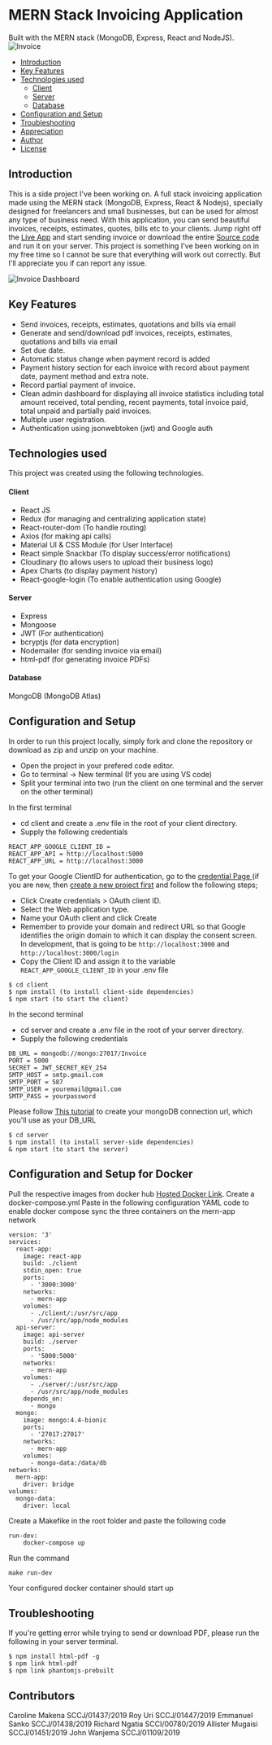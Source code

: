 # MERN Stack Invoicing Application

Built with the MERN stack (MongoDB, Express, React and NodeJS).
![Invoice](https://res.cloudinary.com/almpo/image/upload/v1637311386/invoice/invoice-app_tcz0dj.png)

- [Introduction](#introduction)
- [Key Features](#key-features)
- [Technologies used](#technologies-used)
  - [Client](#client)
  - [Server](#server)
  - [Database](#database)
- [Configuration and Setup](#configuration-and-setup)
- [Troubleshooting](#troubleshooting)
- [Appreciation](#appreciation)
- [Author](#author)
- [License](#license)

## Introduction

This is a side project I've been working on. A full stack invoicing application made using the MERN stack (MongoDB, Express, React & Nodejs), specially designed for freelancers and small businesses, but can be used for almost any type of business need. With this application, you can send beautiful invoices, receipts, estimates, quotes, bills etc to your clients. Jump right off the [Live App](https://sys-invoice.netlify.app/) and start sending invoice or download the entire [Source code](https://github.com/allistermugaisi) and run it on your server. This project is something I've been working on in my free time so I cannot be sure that everything will work out correctly. But I'll appreciate you if can report any issue.

![Invoice Dashboard](https://res.cloudinary.com/almpo/image/upload/v1637314504/invoice/dashboard_c5z0is.png)

## Key Features

- Send invoices, receipts, estimates, quotations and bills via email
- Generate and send/download pdf invoices, receipts, estimates, quotations and bills via email
- Set due date.
- Automatic status change when payment record is added
- Payment history section for each invoice with record about payment date, payment method and extra note.
- Record partial payment of invoice.
- Clean admin dashboard for displaying all invoice statistics including total amount received, total pending, recent payments, total invoice paid, total unpaid and partially paid invoices.
- Multiple user registration.
- Authentication using jsonwebtoken (jwt) and Google auth

## Technologies used

This project was created using the following technologies.

#### Client

- React JS
- Redux (for managing and centralizing application state)
- React-router-dom (To handle routing)
- Axios (for making api calls)
- Material UI & CSS Module (for User Interface)
- React simple Snackbar (To display success/error notifications)
- Cloudinary (to allows users to upload their business logo)
- Apex Charts (to display payment history)
- React-google-login (To enable authentication using Google)

#### Server

- Express
- Mongoose
- JWT (For authentication)
- bcryptjs (for data encryption)
- Nodemailer (for sending invoice via email)
- html-pdf (for generating invoice PDFs)

#### Database

MongoDB (MongoDB Atlas)

## Configuration and Setup

In order to run this project locally, simply fork and clone the repository or download as zip and unzip on your machine.

- Open the project in your prefered code editor.
- Go to terminal -> New terminal (If you are using VS code)
- Split your terminal into two (run the client on one terminal and the server on the other terminal)

In the first terminal

- cd client and create a .env file in the root of your client directory.
- Supply the following credentials

```
REACT_APP_GOOGLE_CLIENT_ID =
REACT_APP_API = http://localhost:5000
REACT_APP_URL = http://localhost:3000

```

To get your Google ClientID for authentication, go to the [credential Page ](https://console.cloud.google.com/apis/credentials) (if you are new, then [create a new project first](https://console.cloud.google.com/projectcreate) and follow the following steps;

- Click Create credentials > OAuth client ID.
- Select the Web application type.
- Name your OAuth client and click Create
- Remember to provide your domain and redirect URL so that Google identifies the origin domain to which it can display the consent screen. In development, that is going to be `http://localhost:3000` and `http://localhost:3000/login`
- Copy the Client ID and assign it to the variable `REACT_APP_GOOGLE_CLIENT_ID` in your .env file

```
$ cd client
$ npm install (to install client-side dependencies)
$ npm start (to start the client)
```

In the second terminal

- cd server and create a .env file in the root of your server directory.
- Supply the following credentials

```
DB_URL = mongodb://mongo:27017/Invoice
PORT = 5000
SECRET = JWT_SECRET_KEY_254
SMTP_HOST = smtp.gmail.com
SMTP_PORT = 587
SMTP_USER = youremail@gmail.com
SMTP_PASS = yourpassword

```

Please follow [This tutorial](https://dev.to/dalalrohit/how-to-connect-to-mongodb-atlas-using-node-js-k9i) to create your mongoDB connection url, which you'll use as your DB_URL

```
$ cd server
$ npm install (to install server-side dependencies)
& npm start (to start the server)

```

## Configuration and Setup for Docker

Pull the respective images from docker hub [Hosted Docker Link](https://hub.docker.com/u/allisterhydra).
Create a docker-compose.yml
Paste in the following configuration YAML code to enable docker compose sync the three containers on the mern-app network

```
version: '3'
services:
  react-app:
    image: react-app
    build: ./client
    stdin_open: true
    ports:
      - '3000:3000'
    networks:
      - mern-app
    volumes:
      - ./client/:/usr/src/app
      - /usr/src/app/node_modules
  api-server:
    image: api-server
    build: ./server
    ports:
      - '5000:5000'
    networks:
      - mern-app
    volumes:
      - ./server/:/usr/src/app
      - /usr/src/app/node_modules
    depends_on:
      - mongo
  mongo:
    image: mongo:4.4-bionic
    ports:
      - '27017:27017'
    networks:
      - mern-app
    volumes:
      - mongo-data:/data/db
networks:
  mern-app:
    driver: bridge
volumes:
  mongo-data:
    driver: local

```

Create a Makefike in the root folder and paste the following code

```
run-dev:
	docker-compose up
```

Run the command

```
make run-dev
```

Your configured docker container should start up

## Troubleshooting

If you're getting error while trying to send or download PDF,
please run the following in your server terminal.

```
$ npm install html-pdf -g
$ npm link html-pdf
$ npm link phantomjs-prebuilt
```

## Contributors

Caroline Makena SCCJ/01437/2019
Roy Uri SCCJ/01447/2019
Emmanuel Sanko SCCJ/01438/2019
Richard Ngatia SCCI/00780/2019
Allister Mugaisi SCCJ/01451/2019
John Wanjema SCCJ/01109/2019
